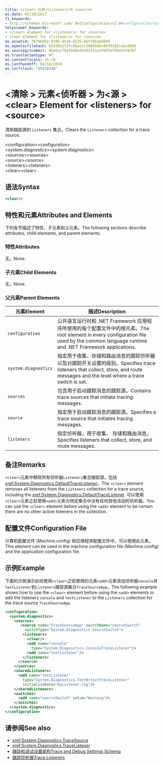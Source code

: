 ```yaml
---
title: <clear> 元素<listeners>为 <source>
ms.date: 03/30/2017
f1_keywords:
- http://schemas.microsoft.com/.NetConfiguration/v2.0#configuration/system.diagnostics/sources/source/listeners/clear
helpviewer_keywords:
- <clear> element for <listeners> for <source>
- clear element for <listeners> for <source>
ms.assetid: 76796bb2-9c0b-4526-8135-8bf18b16d8d9
ms.openlocfilehash: 63d3bb272fcdbee2c59b0569c85f8183cdac8666
ms.sourcegitcommit: 0be8a279af6d8a43e03141e349d3efd5d35f8767
ms.translationtype: HT
ms.contentlocale: zh-CN
ms.lasthandoff: 04/18/2019
ms.locfileid: "59158348"
---
```

# <a name="clear-element-for-listeners-for-source"></a><span data-ttu-id="6110d-102">\<清除 > 元素\<侦听器 > 为\<源 ></span><span class="sxs-lookup"><span data-stu-id="6110d-102">\<clear> Element for \<listeners> for \<source></span></span>
<span data-ttu-id="6110d-103">清除跟踪源的 `Listeners` 集合。</span><span class="sxs-lookup"><span data-stu-id="6110d-103">Clears the `Listeners` collection for a trace source.</span></span>  
  
 <span data-ttu-id="6110d-104">\<configuration></span><span class="sxs-lookup"><span data-stu-id="6110d-104">\<configuration></span></span>  
<span data-ttu-id="6110d-105">\<system.diagnostics></span><span class="sxs-lookup"><span data-stu-id="6110d-105">\<system.diagnostics></span></span>  
<span data-ttu-id="6110d-106">\<sources></span><span class="sxs-lookup"><span data-stu-id="6110d-106">\<sources></span></span>  
<span data-ttu-id="6110d-107">\<source></span><span class="sxs-lookup"><span data-stu-id="6110d-107">\<source></span></span>  
<span data-ttu-id="6110d-108">\<listeners></span><span class="sxs-lookup"><span data-stu-id="6110d-108">\<listeners></span></span>  
<span data-ttu-id="6110d-109">\<clear></span><span class="sxs-lookup"><span data-stu-id="6110d-109">\<clear></span></span>  
  
## <a name="syntax"></a><span data-ttu-id="6110d-110">语法</span><span class="sxs-lookup"><span data-stu-id="6110d-110">Syntax</span></span>  
  
```xml  
<clear/>  
```  
  
## <a name="attributes-and-elements"></a><span data-ttu-id="6110d-111">特性和元素</span><span class="sxs-lookup"><span data-stu-id="6110d-111">Attributes and Elements</span></span>  
 <span data-ttu-id="6110d-112">下列各节描述了特性、子元素和父元素。</span><span class="sxs-lookup"><span data-stu-id="6110d-112">The following sections describe attributes, child elements, and parent elements.</span></span>  
  
### <a name="attributes"></a><span data-ttu-id="6110d-113">特性</span><span class="sxs-lookup"><span data-stu-id="6110d-113">Attributes</span></span>  
 <span data-ttu-id="6110d-114">无。</span><span class="sxs-lookup"><span data-stu-id="6110d-114">None.</span></span>  
  
### <a name="child-elements"></a><span data-ttu-id="6110d-115">子元素</span><span class="sxs-lookup"><span data-stu-id="6110d-115">Child Elements</span></span>  
 <span data-ttu-id="6110d-116">无。</span><span class="sxs-lookup"><span data-stu-id="6110d-116">None.</span></span>  
  
### <a name="parent-elements"></a><span data-ttu-id="6110d-117">父元素</span><span class="sxs-lookup"><span data-stu-id="6110d-117">Parent Elements</span></span>  
  
|<span data-ttu-id="6110d-118">元素</span><span class="sxs-lookup"><span data-stu-id="6110d-118">Element</span></span>|<span data-ttu-id="6110d-119">描述</span><span class="sxs-lookup"><span data-stu-id="6110d-119">Description</span></span>|  
|-------------|-----------------|  
|`configuration`|<span data-ttu-id="6110d-120">公共语言运行时和 .NET Framework 应用程序所使用的每个配置文件中的根元素。</span><span class="sxs-lookup"><span data-stu-id="6110d-120">The root element in every configuration file used by the common language runtime and .NET Framework applications.</span></span>|  
|`system.diagnostics`|<span data-ttu-id="6110d-121">指定用于收集、存储和路由消息的跟踪侦听器以及对跟踪开关设置的级别。</span><span class="sxs-lookup"><span data-stu-id="6110d-121">Specifies trace listeners that collect, store, and route messages and the level where a trace switch is set.</span></span>|  
|`sources`|<span data-ttu-id="6110d-122">包含用于启动跟踪消息的跟踪源。</span><span class="sxs-lookup"><span data-stu-id="6110d-122">Contains trace sources that initiate tracing messages.</span></span>|  
|`source`|<span data-ttu-id="6110d-123">指定用于启动跟踪消息的跟踪源。</span><span class="sxs-lookup"><span data-stu-id="6110d-123">Specifies a trace source that initiates tracing messages.</span></span>|  
|`listeners`|<span data-ttu-id="6110d-124">指定侦听器，用于收集、 存储和路由消息。</span><span class="sxs-lookup"><span data-stu-id="6110d-124">Specifies listeners that collect, store, and route messages.</span></span>|  
  
## <a name="remarks"></a><span data-ttu-id="6110d-125">备注</span><span class="sxs-lookup"><span data-stu-id="6110d-125">Remarks</span></span>  
 <span data-ttu-id="6110d-126">`<clear>`元素中移除所有侦听器`Listeners`集合跟踪源，包括<xref:System.Diagnostics.DefaultTraceListener>。</span><span class="sxs-lookup"><span data-stu-id="6110d-126">The `<clear>` element removes all listeners from the `Listeners` collection for a trace source, including the <xref:System.Diagnostics.DefaultTraceListener>.</span></span> <span data-ttu-id="6110d-127">可以使用`<clear>`元素之前使用`<add>`元素为特定集合中没有任何其他活动的侦听器。</span><span class="sxs-lookup"><span data-stu-id="6110d-127">You can use the `<clear>` element before using the `<add>` element to be certain there are no other active listeners in the collection.</span></span>  
  
## <a name="configuration-file"></a><span data-ttu-id="6110d-128">配置文件</span><span class="sxs-lookup"><span data-stu-id="6110d-128">Configuration File</span></span>  
 <span data-ttu-id="6110d-129">计算机配置文件 (Machine.config) 和应用程序配置文件中，可以使用此元素。</span><span class="sxs-lookup"><span data-stu-id="6110d-129">This element can be used in the machine configuration file (Machine.config) and the application configuration file.</span></span>  
  
## <a name="example"></a><span data-ttu-id="6110d-130">示例</span><span class="sxs-lookup"><span data-stu-id="6110d-130">Example</span></span>  
 <span data-ttu-id="6110d-131">下面的示例演示如何使用`<clear>`之前使用的元素`<add>`元素添加侦听器`console`并`textListener`到`Listeners`跟踪源集合`TraceSourceApp`。</span><span class="sxs-lookup"><span data-stu-id="6110d-131">The following example shows how to use the `<clear>` element before using the `<add>` elements to add the listeners `console` and `textListener` to the `Listeners` collection for the trace source `TraceSourceApp`.</span></span>  
  
```xml  
<configuration>  
  <system.diagnostics>  
    <sources>  
       <source name="TraceSourceApp" switchName="sourceSwitch"   
         switchType="System.Diagnostics.SourceSwitch">  
        <listeners>  
          <clear/>  
          <add name="console"   
            type="System.Diagnostics.ConsoleTraceListener"/>  
          <add name="textListener"/>  
        </listeners>  
      </source>  
    </sources>  
    <sharedListeners>  
      <add name="textListener"   
        type="System.Diagnostics.TextWriterTraceListener"   
        initializeData="myListener.log"/>  
    </sharedListeners>  
    <switches>  
      <add name="sourceSwitch" value="Warning"/>  
    </switches>  
  </system.diagnostics>  
</configuration>   
```  
  
## <a name="see-also"></a><span data-ttu-id="6110d-132">请参阅</span><span class="sxs-lookup"><span data-stu-id="6110d-132">See also</span></span>

- <xref:System.Diagnostics.TraceSource>
- <xref:System.Diagnostics.TraceListener>
- [<span data-ttu-id="6110d-133">跟踪和调试设置架构</span><span class="sxs-lookup"><span data-stu-id="6110d-133">Trace and Debug Settings Schema</span></span>](../../../../../docs/framework/configure-apps/file-schema/trace-debug/index.md)
- [<span data-ttu-id="6110d-134">跟踪侦听器</span><span class="sxs-lookup"><span data-stu-id="6110d-134">Trace Listeners</span></span>](../../../../../docs/framework/debug-trace-profile/trace-listeners.md)
